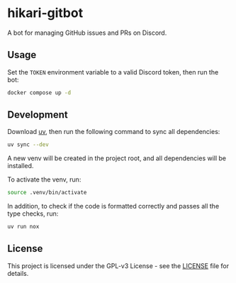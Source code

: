 # hikari-gitbot

A bot for managing GitHub issues and PRs on Discord.

## Usage

Set the `TOKEN` environment variable to a valid Discord token, then run the bot:

```sh
docker compose up -d
```

## Development

Download [uv](https://docs.astral.sh/uv/), then run the following command to sync all dependencies:

```sh
uv sync --dev
```

A new venv will be created in the project root, and all dependencies will be installed.

To activate the venv, run:

```sh
source .venv/bin/activate
```

In addition, to check if the code is formatted correctly and passes all the type checks, run:

```sh
uv run nox
```

## License

This project is licensed under the GPL-v3 License - see the [LICENSE](LICENSE) file for details.
